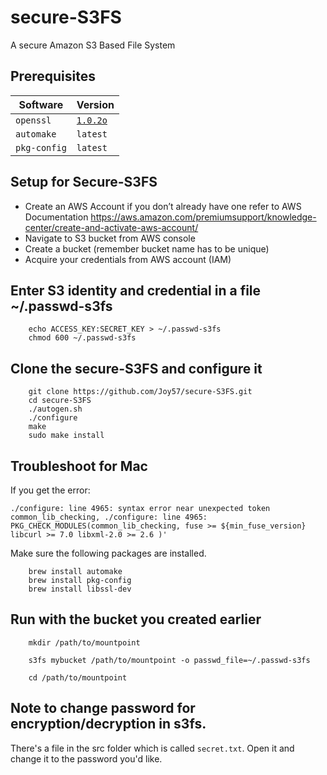 
# secure-S3FS
A secure Amazon S3 Based File System

Prerequisites
-------------

| Software    | Version     |
| ----------- | ----------- |
| `openssl`   | [`1.0.2o`](https://www.openssl.org/source/)|
|`automake`|`latest`|
|`pkg-config`|`latest`|

Setup for Secure-S3FS
----------------------
*	Create an AWS Account if you don’t already have one refer to AWS Documentation 
	https://aws.amazon.com/premiumsupport/knowledge-center/create-and-activate-aws-account/
*	Navigate to S3 bucket from AWS console
*	Create a bucket (remember bucket name has to be unique)
*	Acquire your credentials from AWS account (IAM)

Enter S3 identity and credential in a file ~/.passwd-s3fs 
---------------------------------------------------------
```
    echo ACCESS_KEY:SECRET_KEY > ~/.passwd-s3fs
    chmod 600 ~/.passwd-s3fs
```


Clone the secure-S3FS and configure it
--------------------------------------------------------------
```
    git clone https://github.com/Joy57/secure-S3FS.git
    cd secure-S3FS
    ./autogen.sh
    ./configure
    make
    sudo make install
```

Troubleshoot for Mac
--------------------------------------------------------------
If you get the error: 

`./configure: line 4965: syntax error near unexpected token common_lib_checking,
./configure: line 4965: PKG_CHECK_MODULES(common_lib_checking, fuse >= ${min_fuse_version} libcurl >= 7.0 libxml-2.0 >= 2.6 )'`

Make sure the following packages are installed.
```
    brew install automake
    brew install pkg-config
    brew install libssl-dev
```



Run with the bucket you created earlier
----------------------------------------
```
    mkdir /path/to/mountpoint

    s3fs mybucket /path/to/mountpoint -o passwd_file=~/.passwd-s3fs

    cd /path/to/mountpoint
```
Note to change password for encryption/decryption in s3fs.
----------------------------------------------------------
There's a file in the src folder which is called `secret.txt`. Open it and change it to the password you'd like. 

